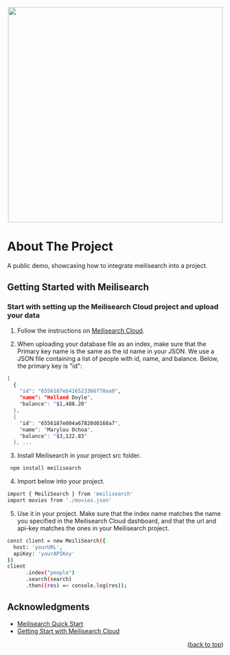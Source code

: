 <div align="center">
<img height="500" src="https://github-production-user-asset-6210df.s3.amazonaws.com/93320021/283743255-0ecf7143-f010-410b-aff8-14edc4113e43.gif" />
</div>

<!-- ABOUT THE PROJECT -->
# About The Project

A public demo, showcasing how to integrate meilisearch into a project.

## Getting Started with Meilisearch

### Start with setting up the Meilisearch Cloud project and upload your data

1. Follow the instructions on [Meilisearch Cloud](https://www.meilisearch.com/docs/learn/getting_started/cloud_quick_start).
   
2. When uploading your database file as an index, make sure that the Primary key name is the same as the id name in your JSON. We use a JSON file containing a list of people with id, name, and balance. Below, the primary key is "id":
```sh
[
  {
    "id": "6556187eb416523366f70aa0",
    "name": "Holland Doyle",
    "balance": "$1,488.20"
  },
  {
    "id": "6556187e004a67820d0168a7",
    "name": "Marylou Ochoa",
    "balance": "$3,122.83"
  }, ...
```
3. Install Meilisearch in your project src folder.

```sh
 npm install meilisearch

```
4. Import below into your project.

```sh
import { MeiliSearch } from 'meilisearch'
import movies from './movies.json'
```
5. Use it in your project. Make sure that the index name matches the name you specified in the Meilisearch Cloud dashboard, and that the url and api-key matches the ones in your Meilisearch project.

```sh
const client = new MeiliSearch({
  host: 'yourURL',
  apiKey: 'yourAPIKey'
})
client
      .index("people")
      .search(search)
      .then((res) => console.log(res));
```

<!-- ACKNOWLEDGMENTS -->
## Acknowledgments

* [Meilisearch Quick Start](https://www.meilisearch.com/docs/learn/getting_started/quick_start)
* [Getting Start with Meilisearch Cloud](https://www.meilisearch.com/docs/learn/getting_started/cloud_quick_start)
<p align="right">(<a href="#readme-top">back to top</a>)</p>
